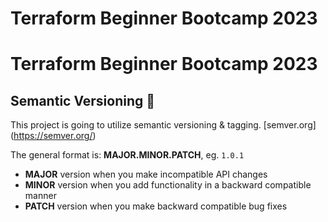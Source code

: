 # Terraform Beginner Bootcamp 2023

# Terraform Beginner Bootcamp 2023

## Semantic Versioning :mage:

This project is going to utilize semantic versioning & tagging.
[semver.org] (https://semver.org/)

The general format is:
**MAJOR.MINOR.PATCH**, eg. `1.0.1`

- **MAJOR** version when you make incompatible API changes
- **MINOR** version when you add functionality in a backward compatible manner
- **PATCH** version when you make backward compatible bug fixes